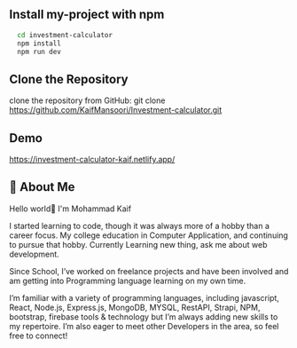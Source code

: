 ## Install my-project with npm

```bash
  cd investment-calculator
  npm install
  npm run dev
```

## Clone the Repository
clone the repository from GitHub: git clone https://github.com/KaifMansoori/Investment-calculator.git
 
## Demo

https://investment-calculator-kaif.netlify.app/

## 🚀 About Me
Hello world👋 I'm Mohammad Kaif

I started learning to code, though it was always more of a hobby than a career focus. My college education in Computer Application, and continuing to pursue that hobby. Currently Learning new thing, ask me about web development.

Since School, I’ve worked on freelance projects and have been involved and am getting into Programming language learning on my own time.

I’m familiar with a variety of programming languages, including javascript, React, Node.js, Express.js, MongoDB, MYSQL, RestAPI, Strapi, NPM, bootstrap, firebase tools & technology but I’m always adding new skills to my repertoire. I’m also eager to meet other Developers in the area, so feel free to connect!
